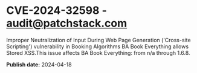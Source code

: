 # CVE-2024-32598 - audit@patchstack.com

Improper Neutralization of Input During Web Page Generation ('Cross-site Scripting') vulnerability in Booking Algorithms BA Book Everything allows Stored XSS.This issue affects BA Book Everything: from n/a through 1.6.8.



**Publish date:** 2024-04-18
